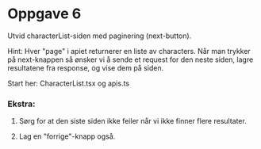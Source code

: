 # Oppgave 6
Utvid characterList-siden med paginering (next-button).

Hint: Hver "page" i apiet returnerer en liste av characters. Når man trykker på next-knappen så ønsker vi å sende et request for den neste siden, lagre resultatene fra response, og vise dem på siden.

Start her: CharacterList.tsx og apis.ts

### Ekstra:
1. Sørg for at den siste siden ikke feiler når vi ikke finner flere resultater.

2. Lag en "forrige"-knapp også.